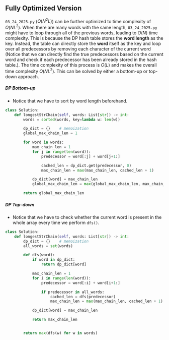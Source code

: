 ## Fully Optimized Version

`03_24_2025.py` ($O(N^2 L)$) can be further optimized to time complexity of $O(N L^2)$. When there are many words with the same length, `03_24_2025.py` might have to loop through all of the previous words, leading to $O(N)$ time complexity. This is because the DP hash table stores the **word length** as the key. Instead, the table can directly store the **word** itself as the key and loop over all predecessors by removing each character of the current word (Notice that we can directly find the true predecessors based on the current word and check if each predecessor has been already stored in the hash table.). The time complexity of this process is $O(L)$ and makes the overall time complexity $O(N L^2)$. This can be solved by either a bottom-up or top-down approach.

##### DP Bottom-up
- Notice that we have to sort by word length beforehand.

```python
class Solution:
    def longestStrChain(self, words: List[str]) -> int:
        words = sorted(words, key=lambda w: len(w))

        dp_dict = {}    # memoization
        global_max_chain_len = 1

        for word in words:
            max_chain_len = 1
            for j in range(len(word)):
                predecessor = word[:j] + word[j+1:]

                cached_len = dp_dict.get(predecessor, 0)
                max_chain_len = max(max_chain_len, cached_len + 1)

            dp_dict[word] = max_chain_len
            global_max_chain_len = max(global_max_chain_len, max_chain_len)

        return global_max_chain_len

```


##### DP Top-down
- Notice that we have to check whether the current word is present in the whole array every time we perform `dfs()`.
```python
class Solution:
    def longestStrChain(self, words: List[str]) -> int:
        dp_dict = {}    # memoization
        all_words = set(words)

        def dfs(word):
            if word in dp_dict:
                return dp_dict[word]

            max_chain_len = 1
            for i in range(len(word)):
                predecessor = word[:i] + word[i+1:]

                if predecessor in all_words:
                    cached_len = dfs(predecessor)
                    max_chain_len = max(max_chain_len, cached_len + 1)

            dp_dict[word] = max_chain_len

            return max_chain_len


        return max(dfs(w) for w in words)
```